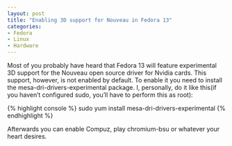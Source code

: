 ```yaml
---
layout: post
title: "Enabling 3D support for Nouveau in Fedora 13"
categories:
- Fedora
- Linux
- Hardware
---
```


Most of you probably have heard that Fedora 13 will feature
experimental 3D support for the Nouveau open source driver for Nvidia
cards. This support, however, is not enabled by default. To enable it
you need to install the mesa-dri-drivers-experimental package. I,
personally, do it like this(if you haven’t configured sudo, you’ll
have to perform this as root):

{% highlight console %}
sudo yum install mesa-dri-drivers-experimental
{% endhighlight %}

Afterwards you can enable Compuz, play chromium-bsu or whatever your heart desires.
